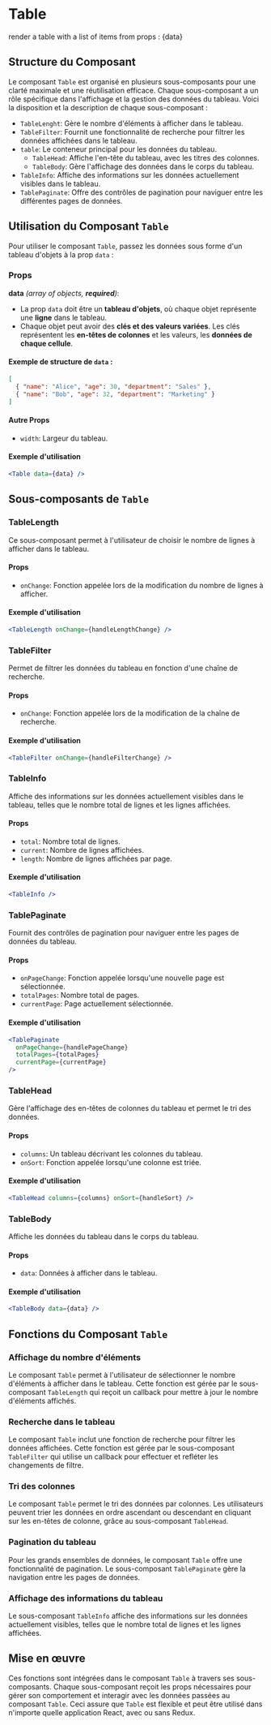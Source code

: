 # Table

render a table with a list of items from props : {data}

## Structure du Composant

Le composant `Table` est organisé en plusieurs sous-composants pour une clarté maximale et une réutilisation efficace. Chaque sous-composant a un rôle spécifique dans l'affichage et la gestion des données du tableau. Voici la disposition et la description de chaque sous-composant :

- `TableLenght`: Gère le nombre d'éléments à afficher dans le tableau.
- `TableFilter`: Fournit une fonctionnalité de recherche pour filtrer les données affichées dans le tableau.
- `table`: Le conteneur principal pour les données du tableau.
  - `TableHead`: Affiche l'en-tête du tableau, avec les titres des colonnes.
  - `TableBody`: Gère l'affichage des données dans le corps du tableau.
- `TableInfo`: Affiche des informations sur les données actuellement visibles dans le tableau.
- `TablePaginate`: Offre des contrôles de pagination pour naviguer entre les différentes pages de données.

## Utilisation du Composant `Table`

Pour utiliser le composant `Table`, passez les données sous forme d'un tableau d'objets à la prop `data` :

### Props

**data** _(array of objects, **required**)_:

- La prop `data` doit être un **tableau d'objets**, où chaque objet représente une **ligne** dans le tableau.
- Chaque objet peut avoir des **clés et des valeurs variées**. Les clés représentent les **en-têtes de colonnes** et les valeurs, les **données de chaque cellule**.

#### Exemple de structure de `data` :

```json
[
  { "name": "Alice", "age": 30, "department": "Sales" },
  { "name": "Bob", "age": 32, "department": "Marketing" }
]
```

#### Autre Props

- `width`: Largeur du tableau.

#### Exemple d'utilisation

```jsx
<Table data={data} />
```

## Sous-composants de `Table`

### TableLength

Ce sous-composant permet à l'utilisateur de choisir le nombre de lignes à afficher dans le tableau.

#### Props

- `onChange`: Fonction appelée lors de la modification du nombre de lignes à afficher.

#### Exemple d'utilisation

```jsx
<TableLength onChange={handleLengthChange} />
```

### TableFilter

Permet de filtrer les données du tableau en fonction d'une chaîne de recherche.

#### Props

- `onChange`: Fonction appelée lors de la modification de la chaîne de recherche.

#### Exemple d'utilisation

```jsx
<TableFilter onChange={handleFilterChange} />
```

### TableInfo

Affiche des informations sur les données actuellement visibles dans le tableau, telles que le nombre total de lignes et les lignes affichées.

#### Props

- `total`: Nombre total de lignes.
- `current`: Nombre de lignes affichées.
- `length`: Nombre de lignes affichées par page.

#### Exemple d'utilisation

```jsx
<TableInfo />
```

### TablePaginate

Fournit des contrôles de pagination pour naviguer entre les pages de données du tableau.

#### Props

- `onPageChange`: Fonction appelée lorsqu'une nouvelle page est sélectionnée.
- `totalPages`: Nombre total de pages.
- `currentPage`: Page actuellement sélectionnée.

#### Exemple d'utilisation

```jsx
<TablePaginate
  onPageChange={handlePageChange}
  totalPages={totalPages}
  currentPage={currentPage}
/>
```

### TableHead

Gère l'affichage des en-têtes de colonnes du tableau et permet le tri des données.

#### Props

- `columns`: Un tableau décrivant les colonnes du tableau.
- `onSort`: Fonction appelée lorsqu'une colonne est triée.

#### Exemple d'utilisation

```jsx
<TableHead columns={columns} onSort={handleSort} />
```

### TableBody

Affiche les données du tableau dans le corps du tableau.

#### Props

- `data`: Données à afficher dans le tableau.

#### Exemple d'utilisation

```jsx
<TableBody data={data} />
```

## Fonctions du Composant `Table`

### Affichage du nombre d'éléments

Le composant `Table` permet à l'utilisateur de sélectionner le nombre d'éléments à afficher dans le tableau. Cette fonction est gérée par le sous-composant `TableLength` qui reçoit un callback pour mettre à jour le nombre d'éléments affichés.

### Recherche dans le tableau

Le composant `Table` inclut une fonction de recherche pour filtrer les données affichées. Cette fonction est gérée par le sous-composant `TableFilter` qui utilise un callback pour effectuer et refléter les changements de filtre.

### Tri des colonnes

Le composant `Table` permet le tri des données par colonnes. Les utilisateurs peuvent trier les données en ordre ascendant ou descendant en cliquant sur les en-têtes de colonne, grâce au sous-composant `TableHead`.

### Pagination du tableau

Pour les grands ensembles de données, le composant `Table` offre une fonctionnalité de pagination. Le sous-composant `TablePaginate` gère la navigation entre les pages de données.

### Affichage des informations du tableau

Le sous-composant `TableInfo` affiche des informations sur les données actuellement visibles, telles que le nombre total de lignes et les lignes affichées.

## Mise en œuvre

Ces fonctions sont intégrées dans le composant `Table` à travers ses sous-composants. Chaque sous-composant reçoit les props nécessaires pour gérer son comportement et interagir avec les données passées au composant `Table`. Ceci assure que `Table` est flexible et peut être utilisé dans n'importe quelle application React, avec ou sans Redux.
